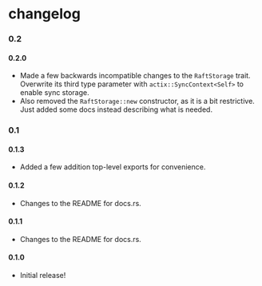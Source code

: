 changelog
=========

### 0.2
#### 0.2.0
- Made a few backwards incompatible changes to the `RaftStorage` trait. Overwrite its third type parameter with `actix::SyncContext<Self>` to enable sync storage.
- Also removed the `RaftStorage::new` constructor, as it is a bit restrictive. Just added some docs instead describing what is needed.

### 0.1
#### 0.1.3
- Added a few addition top-level exports for convenience.

#### 0.1.2
- Changes to the README for docs.rs.

#### 0.1.1
- Changes to the README for docs.rs.

#### 0.1.0
- Initial release!
